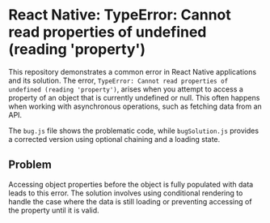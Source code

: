 # React Native: TypeError: Cannot read properties of undefined (reading 'property')

This repository demonstrates a common error in React Native applications and its solution.
The error, `TypeError: Cannot read properties of undefined (reading 'property')`, arises when you attempt to access a property of an object that is currently undefined or null.  This often happens when working with asynchronous operations, such as fetching data from an API.

The `bug.js` file shows the problematic code, while `bugSolution.js` provides a corrected version using optional chaining and a loading state.

## Problem
Accessing object properties before the object is fully populated with data leads to this error.  The solution involves using conditional rendering to handle the case where the data is still loading or preventing accessing of the property until it is valid.